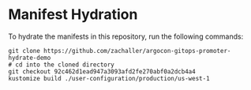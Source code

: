 # Manifest Hydration

To hydrate the manifests in this repository, run the following commands:

```shell
git clone https://github.com/zachaller/argocon-gitops-promoter-hydrate-demo
# cd into the cloned directory
git checkout 92c462d1ead947a3093afd2fe270abf0a2dcb4a4
kustomize build ./user-configuration/production/us-west-1
```
